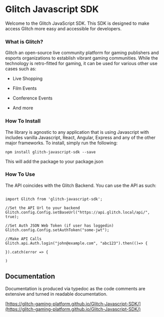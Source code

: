 
# Glitch Javascript SDK

Welcome to the Glitch JavaScript SDK. This SDK is designed to make access Glitch more easy and accessible for developers.

  

### What is Glitch?

  

Glitch an open-source live community platform for gaming publishers and esports organizations to establish vibrant gaming communities. While the technology is retro-fitted for gaming, it can be used for various other use cases such as:

  

- Live Shopping

- Film Events

- Conference Events

- And more

  

### How To Install

  

The library is agnostic to any application that is using Javascript with includes vanilla Javascript, React, Angular, Express and any of the other major frameworks. To install, simply run the following:

```npm install glitch-javascript-sdk --save```

  

This will add the package to your package.json

  

### How To Use

The API coincides with the Glitch Backend. You can use the API as such:


```

import Glitch from 'glitch-javascript-sdk';

//Set the API Url to your backend
Glitch.config.Config.setBaseUrl("https://api.glitch.local/api/", true);

//Set Auth JSON Web Token (if user has loggedin)
Glitch.config.Config.setAuthToken("some-jwt");

//Make API Calls 
Glitch.api.Auth.login("john@example.com", "abc123").then(()=> {

}).catch(error => {

)

```

## Documentation
Documentation is produced via typedoc as the code comments are extensive and turned in readable documentation.

[https://glitch-gaming-platform.github.io/Glitch-Javascript-SDK/](https://glitch-gaming-platform.github.io/Glitch-Javascript-SDK/)